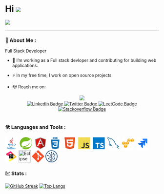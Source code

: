 <div id="header align="center">
  <h1>
  Hi 
  <img src="https://media.giphy.com/media/m0dmKBkncVETJv2h0S/giphy.gif" width="30px"/>
</h1>
 <img src="https://media.giphy.com/media/xTiIzJSKB4l7xTouE8/giphy.gif"/>
</div>


---

### :robot: About Me :
Full Stack Developer 
- :telescope: I’m working as a Full stack devloper  and contributing for building web applications.
  
- :zap: In my free time, I work on open source projects

- :mailbox_closed:	Reach me on:

<div id="header" align="center">


  
  <img src="https://media.giphy.com/media/iIqmM5tTjmpOB9mpbn/giphy.gif"/>
 

 <div id="badges">
  <a href="https://www.linkedin.com/in/kumaran-m-758a441b9">
    <img src="https://img.shields.io/badge/LinkedIn-blue?style=for-the-badge&logo=linkedin&logoColor=white" alt="LinkedIn Badge"/>
  </a>
 
   
  <a href="https://twitter.com/sierraThe117">
    <img src="https://img.shields.io/badge/Twitter-blue?style=for-the-badge&logo=twitter&logoColor=white" alt="Twitter Badge"/>
  </a>

   <a href="https://leetcode.com/sierra_kumaran_117/">
    <img src="https://img.shields.io/badge/LeetCode-000000?style=for-the-badge&logo=LeetCode&logoColor=#d16c06" alt="LeetCode Badge"/>
  </a>

  <a href="https://stackoverflow.com/users/9583690/sierra">
    <img src="https://img.shields.io/badge/-Stackoverflow-FE7A16?style=for-the-badge&logo=stack-overflow&logoColor=white" alt="Stackoverflow Badge"/>
  </a>
 </div>
   <img src="https://komarev.com/ghpvc/?username=kumaran-IV0IV&style=flat-square&color=blue" alt=""/>


   
</div>

  

### :hammer_and_wrench: Languages and Tools :
<div>
  <img src="https://github.com/devicons/devicon/blob/master/icons/java/java-original.svg" title="Java" alt="Java" width="40" height="40"/>&nbsp;
  <img src="https://github.com/devicons/devicon/blob/master/icons/spring/spring-original.svg" title="Spring" alt="Spring" width="40" height="40"/>&nbsp;
  <img src="https://github.com/devicons/devicon/blob/master/icons/angularjs/angularjs-original.svg" title="Spring" alt="Spring" width="40" height="40"/>&nbsp;
  <img src="https://github.com/devicons/devicon/blob/master/icons/css3/css3-plain-wordmark.svg"  title="CSS3" alt="CSS" width="40" height="40"/>&nbsp;
  <img src="https://github.com/devicons/devicon/blob/master/icons/html5/html5-original.svg" title="HTML5" alt="HTML" width="40" height="40"/>&nbsp;
  <img src="https://github.com/devicons/devicon/blob/master/icons/javascript/javascript-original.svg" title="JavaScript" alt="JavaScript" width="40" height="40"/>&nbsp;
  <img src="https://github.com/devicons/devicon/blob/master/icons/typescript/typescript-original.svg" title="JavaScript" alt="JavaScript" width="40" height="40"/>&nbsp;
  <img src="https://github.com/devicons/devicon/blob/master/icons/mysql/mysql-original.svg" title="MySQL"  alt="MySQL" width="40" height="40"/>&nbsp;
  <img src="https://github.com/devicons/devicon/blob/master/icons/amazonwebservices/amazonwebservices-original.svg" title="AWS" alt="AWS" width="40" height="40"/>&nbsp;
  <img src="https://github.com/devicons/devicon/blob/master/icons/jira/jira-original.svg" title="Jira" **alt="Jira" width="40" height="40"/>
  <img src="https://github.com/devicons/devicon/blob/master/icons/jetbrains/jetbrains-original.svg" title="Jetbrains" **alt="Jetbrains" width="40" height="40"/>
  <img src="https://cdn.freebiesupply.com/logos/large/2x/eclipse-11-logo-png-transparent.png" title="Eclipse" **alt="Eclipse" width="40" height="40"/>
  <img src="https://github.com/devicons/devicon/blob/master/icons/git/git-original.svg" title="Git" **alt="Git" width="40" height="40"/>
  <img src="https://github.com/devicons/devicon/blob/master/icons/sourcetree/sourcetree-original.svg" title="Sourceree" **alt="Sourcetree" width="40" height="40"/>
</div>

### :chart: Stats :
[![GitHub Streak](http://github-readme-streak-stats.herokuapp.com/?user=kumaran-IV0IV&theme=dark&background=000000)](https://github-readme-streak-stats.herokuapp.com/?user=kumaran-IV0IV)
[![Top Langs](https://github-readme-stats.vercel.app/api/top-langs/?username=kumaran-IV0IV&layout=compact&theme=vision-friendly-dark)](https://github.com/anuraghazra/github-readme-stats)
